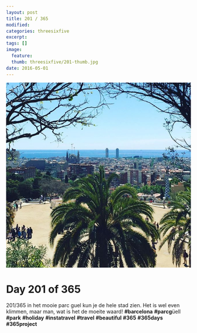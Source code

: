 ```yaml
---
layout: post
title: 201 / 365
modified:
categories: threesixfive
excerpt:
tags: []
image:
  feature: 
  thumb: threesixfive/201-thumb.jpg
date: 2016-05-01
---
```


![201](/images/threesixfive/201.jpg)

# Day 201 of 365

201/365 in het mooie parc guel kun je de hele stad zien. Het is wel even klimmen, maar man, wat is het de moeite waard! **\#barcelona** **\#parcg**üell **\#park** **\#holiday** **\#instatravel** **\#travel** **\#beautiful** **\#365** **\#365days** **\#365project**
